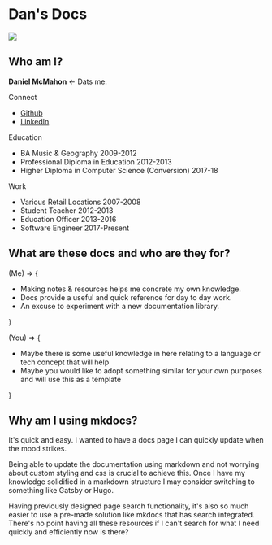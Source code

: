 # Dan's Docs

<img src="https://media.giphy.com/media/l41m17b1ggScfYWNG/giphy.gif"/>

## Who am I?

**Daniel McMahon** <- Dats me.

Connect

- [Github](https://github.com/daniel40392)
- [LinkedIn](www.linkedin.com/in/daniel-mcmahon-201a6b8a)


Education

- BA Music & Geography 2009-2012
- Professional Diploma in Education 2012-2013
- Higher Diploma in Computer Science (Conversion) 2017-18

Work

- Various Retail Locations 2007-2008
- Student Teacher 2012-2013
- Education Officer 2013-2016
- Software Engineer 2017-Present


## What are these docs and who are they for?


(Me) => {

  - Making notes & resources helps me concrete my own knowledge.
  - Docs provide a useful and quick reference for day to day work.
  - An excuse to experiment with a new documentation library.

}

(You) => {

  - Maybe there is some useful knowledge in here relating to a language or tech concept that will help
  - Maybe you would like to adopt something similar for your own purposes and will use this as a template

}

## Why am I using mkdocs?

It's quick and easy.
I wanted to have a docs page I can quickly update when the mood strikes.

Being able to update the documentation using markdown and not worrying about custom styling and css is crucial to achieve this.
Once I have my knowledge solidified in a markdown structure I may consider switching to something like Gatsby or Hugo.

Having previously designed page search functionality, it's also so much easier to use a pre-made solution like mkdocs that has search integrated.
There's no point having all these resources if I can't search for what I need quickly and efficiently now is there?
